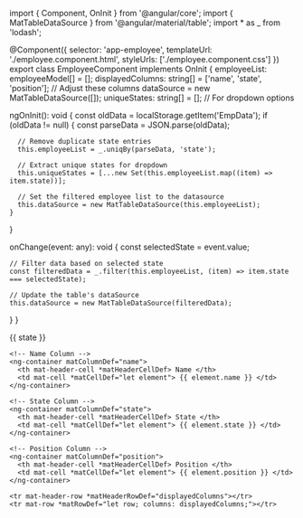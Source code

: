 import { Component, OnInit } from '@angular/core';
import { MatTableDataSource } from '@angular/material/table';
import * as _ from 'lodash';

@Component({
  selector: 'app-employee',
  templateUrl: './employee.component.html',
  styleUrls: ['./employee.component.css']
})
export class EmployeeComponent implements OnInit {
  employeeList: employeeModel[] = [];
  displayedColumns: string[] = ['name', 'state', 'position']; // Adjust these columns
  dataSource = new MatTableDataSource<employeeModel>([]);
  uniqueStates: string[] = []; // For dropdown options

  ngOnInit(): void {
    const oldData = localStorage.getItem('EmpData');
    if (oldData != null) {
      const parseData = JSON.parse(oldData);

      // Remove duplicate state entries
      this.employeeList = _.uniqBy(parseData, 'state');

      // Extract unique states for dropdown
      this.uniqueStates = [...new Set(this.employeeList.map((item) => item.state))];

      // Set the filtered employee list to the datasource
      this.dataSource = new MatTableDataSource(this.employeeList);
    }
  }

  onChange(event: any): void {
    const selectedState = event.value;

    // Filter data based on selected state
    const filteredData = _.filter(this.employeeList, (item) => item.state === selectedState);

    // Update the table's dataSource
    this.dataSource = new MatTableDataSource(filteredData);
  }
}


<div>
  <mat-form-field appearance="fill">
    <mat-select placeholder="Select State" (selectionChange)="onChange($event)">
      <mat-option *ngFor="let state of uniqueStates" [value]="state">{{ state }}</mat-option>
    </mat-select>
  </mat-form-field>

  <table mat-table [dataSource]="dataSource" class="mat-elevation-z8">

    <!-- Name Column -->
    <ng-container matColumnDef="name">
      <th mat-header-cell *matHeaderCellDef> Name </th>
      <td mat-cell *matCellDef="let element"> {{ element.name }} </td>
    </ng-container>

    <!-- State Column -->
    <ng-container matColumnDef="state">
      <th mat-header-cell *matHeaderCellDef> State </th>
      <td mat-cell *matCellDef="let element"> {{ element.state }} </td>
    </ng-container>

    <!-- Position Column -->
    <ng-container matColumnDef="position">
      <th mat-header-cell *matHeaderCellDef> Position </th>
      <td mat-cell *matCellDef="let element"> {{ element.position }} </td>
    </ng-container>

    <tr mat-header-row *matHeaderRowDef="displayedColumns"></tr>
    <tr mat-row *matRowDef="let row; columns: displayedColumns;"></tr>
  </table>
</div>
